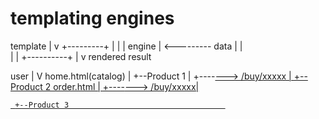 # templating engines

template
    |
    v
 +---------+
|          |
|  engine  | <---------    data 
|          |    
|          |
+----------+
     |
     v
 rendered result


 user
   |
   V
   home.html(catalog)
         |
         +--Product 1
                |
                +----<a href="/buy/1">--->  /buy/xxxxx
                                              |
     +--Product 2                          order.html
             |
             +----<a href="/buy/2">--->  /buy/xxxxx|
   
     +--Product 3                                   
                                         